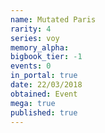 ```yaml
---
name: Mutated Paris
rarity: 4
series: voy
memory_alpha:
bigbook_tier: -1
events: 0
in_portal: true
date: 22/03/2018
obtained: Event
mega: true
published: true
---
```



